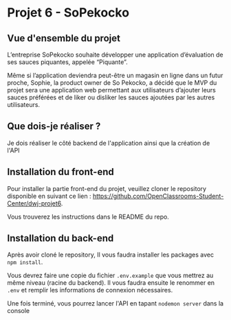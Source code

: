 # Projet 6 - SoPekocko
## Vue d'ensemble du projet
L’entreprise SoPekocko souhaite développer une application d’évaluation de ses sauces piquantes, appelée “Piquante”.

Même si l’application deviendra peut-être un magasin en ligne dans un futur proche, Sophie, la product owner de So Pekocko, a décidé que le MVP du projet sera une application web permettant aux utilisateurs d’ajouter leurs sauces préférées et de liker ou disliker les sauces ajoutées par les autres utilisateurs.

## Que dois-je réaliser ?
Je dois réaliser le côté backend de l'application ainsi que la création de l'API

## Installation du front-end
Pour installer la partie front-end du projet, veuillez cloner le repository disponible en suivant ce lien : https://github.com/OpenClassrooms-Student-Center/dwj-projet6. 

Vous trouverez les instructions dans le README du repo.

## Installation du back-end
Après avoir cloné le repository, Il vous faudra installer les packages avec `npm install`.

Vous devrez faire une copie du fichier `.env.example` que vous mettrez au même niveau (racine du backend). Il vous faudra ensuite le renommer en `.env` et remplir les informations de connexion nécessaires.

Une fois terminé, vous pourrez lancer l'API en tapant `nodemon server` dans la console
